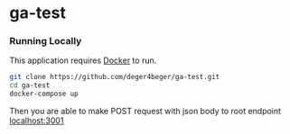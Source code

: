# ga-test

### Running Locally

This application requires [Docker](https://www.docker.com/) to run.

```sh
git clone https://github.com/deger4beger/ga-test.git
cd ga-test
docker-compose up
```

Then you are able to make POST request with json body to root endpoint [localhost:3001](http://localhost:3001)
